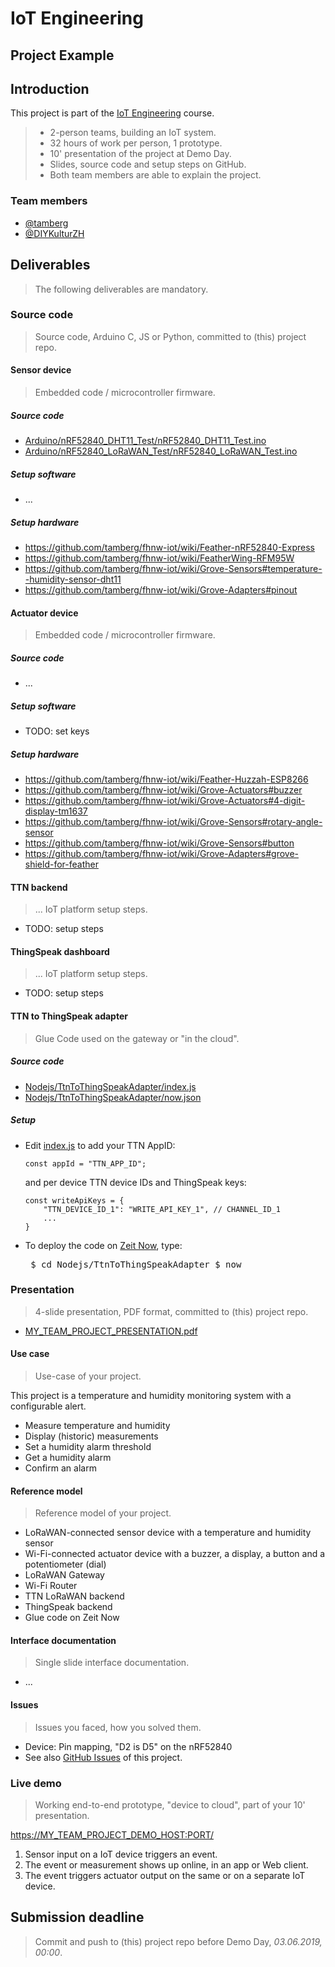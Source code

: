# IoT Engineering
## Project Example

## Introduction
This project is part of the [IoT Engineering](../../../fhnw-iot) course.

> * 2-person teams, building an IoT system.
> * 32 hours of work per person, 1 prototype.
> * 10' presentation of the project at Demo Day.
> * Slides, source code and setup steps on GitHub.
> * Both team members are able to explain the project.

### Team members
* [@tamberg](https://github.com/tamberg)
* [@DIYKulturZH](https://github.com/DIYKulturZH)

## Deliverables
> The following deliverables are mandatory.

### Source code
> Source code, Arduino C, JS or Python, committed to (this) project repo.

#### Sensor device
> Embedded code / microcontroller firmware.

##### Source code
* [Arduino/nRF52840_DHT11_Test/nRF52840_DHT11_Test.ino](Arduino/nRF52840_DHT11_Test/nRF52840_DHT11_Test.ino)
* [Arduino/nRF52840_LoRaWAN_Test/nRF52840_LoRaWAN_Test.ino](Arduino/nRF52840_LoRaWAN_Test/nRF52840_LoRaWAN_Test.ino)

##### Setup software
* ...

##### Setup hardware
* https://github.com/tamberg/fhnw-iot/wiki/Feather-nRF52840-Express
* https://github.com/tamberg/fhnw-iot/wiki/FeatherWing-RFM95W
* https://github.com/tamberg/fhnw-iot/wiki/Grove-Sensors#temperature--humidity-sensor-dht11
* https://github.com/tamberg/fhnw-iot/wiki/Grove-Adapters#pinout

#### Actuator device
> Embedded code / microcontroller firmware.

##### Source code
* ...

##### Setup software
* TODO: set keys

##### Setup hardware
* https://github.com/tamberg/fhnw-iot/wiki/Feather-Huzzah-ESP8266
* https://github.com/tamberg/fhnw-iot/wiki/Grove-Actuators#buzzer
* https://github.com/tamberg/fhnw-iot/wiki/Grove-Actuators#4-digit-display-tm1637
* https://github.com/tamberg/fhnw-iot/wiki/Grove-Sensors#rotary-angle-sensor
* https://github.com/tamberg/fhnw-iot/wiki/Grove-Sensors#button
* https://github.com/tamberg/fhnw-iot/wiki/Grove-Adapters#grove-shield-for-feather

#### TTN backend
> ... IoT platform setup steps.

* TODO: setup steps

#### ThingSpeak dashboard
> ... IoT platform setup steps.

* TODO: setup steps

#### TTN to ThingSpeak adapter
> Glue Code used on the gateway or "in the cloud".

##### Source code
* [Nodejs/TtnToThingSpeakAdapter/index.js](Nodejs/TtnToThingSpeakAdapter/index.js)
* [Nodejs/TtnToThingSpeakAdapter/now.json](Nodejs/TtnToThingSpeakAdapter/now.json)

##### Setup
* Edit [index.js](Nodejs/TtnToThingSpeakAdapter/index.js) to add your TTN AppID:

    ```
    const appId = "TTN_APP_ID";
    ```
    
    and per device TTN device IDs and ThingSpeak keys:

    ```
    const writeApiKeys = {
        "TTN_DEVICE_ID_1": "WRITE_API_KEY_1", // CHANNEL_ID_1
        ...
    }
    ```

* To deploy the code on [Zeit Now](https://zeit.co/now), type:<pre>
$ cd Nodejs/TtnToThingSpeakAdapter
$ now</pre>

### Presentation
> 4-slide presentation, PDF format, committed to (this) project repo.

* [MY_TEAM_PROJECT_PRESENTATION.pdf](MY_TEAM_PROJECT_PRESENTATION.pdf)

#### Use case
> Use-case of your project.

This project is a temperature and humidity monitoring system with a configurable alert.

* Measure temperature and humidity
* Display (historic) measurements
* Set a humidity alarm threshold
* Get a humidity alarm
* Confirm an alarm

#### Reference model
> Reference model of your project.

* LoRaWAN-connected sensor device with a temperature and humidity sensor
* Wi-Fi-connected actuator device with a buzzer, a display, a button and a potentiometer (dial)
* LoRaWAN Gateway
* Wi-Fi Router
* TTN LoRaWAN backend
* ThingSpeak backend
* Glue code on Zeit Now

#### Interface documentation
> Single slide interface documentation.

* ...

#### Issues
> Issues you faced, how you solved them.

* Device: Pin mapping, "D2 is D5" on the nRF52840
* See also [GitHub Issues](../../issues) of this project.

### Live demo
> Working end-to-end prototype, "device to cloud", part of your 10' presentation.

[https://MY_TEAM_PROJECT_DEMO_HOST:PORT/](https://MY_TEAM_PROJECT_DEMO_HOST:PORT/)

1) Sensor input on a IoT device triggers an event.
2) The event or measurement shows up online, in an app or Web client.
3) The event triggers actuator output on the same or on a separate IoT device.

## Submission deadline
> Commit and push to (this) project repo before Demo Day, _03.06.2019, 00:00_.
